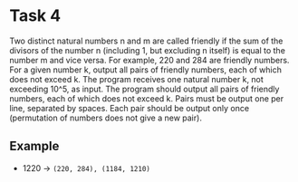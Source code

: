 # Task 4

Two distinct natural numbers n and m are called friendly if the sum of the divisors
of the number n (including 1, but excluding n itself) is equal to the number m and
vice versa. For example, 220 and 284 are friendly numbers. For a given number k,
output all pairs of friendly numbers, each of which does not exceed k. The program
receives one natural number k, not exceeding 10^5, as input. The program should output
all pairs of friendly numbers, each of which does not exceed k. Pairs must be output
one per line, separated by spaces. Each pair should be output only once (permutation
of numbers does not give a new pair).

## Example

- 1220 -> `(220, 284), (1184, 1210)`
